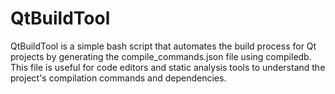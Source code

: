 # QtBuildTool
QtBuildTool is a simple bash script that automates the build process for Qt projects by generating the compile_commands.json file using compiledb. This file is useful for code editors and static analysis tools to understand the project's compilation commands and dependencies.
